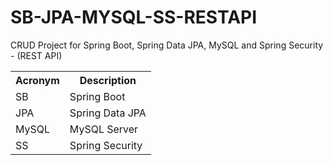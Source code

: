 # SB-JPA-MYSQL-SS-RESTAPI
<p>CRUD Project for Spring Boot, Spring Data JPA, MySQL and Spring Security - (REST API)</p>

<table>
  <tbody>
    <tr>
      <th>Acronym</th>
      <th>Description</th>
    </tr>
    <tr>
      <td>SB</td>
      <td>Spring Boot</td>
    </tr>
    <tr>
      <td>JPA</td>
      <td>Spring Data JPA</td>
    </tr>
    <tr>
      <td>MySQL</td>
      <td>MySQL Server</td>
    </tr>
	<tr>
      <td>SS</td>
      <td>Spring Security</td>
    </tr>
  </tbody>
</table>
